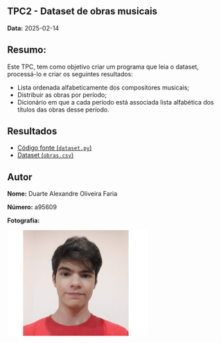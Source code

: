 ## TPC2 - Dataset de obras musicais

**Data:** 2025-02-14

## Resumo: 
Este TPC, tem como objetivo criar um programa que leia o dataset, processá-lo e criar os seguintes resultados:
- Lista ordenada alfabeticamente dos compositores musicais;
- Distribuir as obras por período;  
- Dicionário em que a cada período está associada lista alfabética dos títulos das obras desse período.

## Resultados
- [Código fonte (`dataset.py`)](dataset.py)
- [Dataset (`obras.csv`)](obras.csv)

## Autor

**Nome:** Duarte Alexandre Oliveira Faria

**Número:** a95609

**Fotografia:**

![Fotografia do Autor](TPC1/20200928.jpg) 